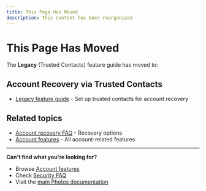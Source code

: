 ```yaml
---
title: This Page Has Moved
description: This content has been reorganized
---
```


# This Page Has Moved

The **Legacy** (Trusted Contacts) feature guide has moved to:

## Account Recovery via Trusted Contacts

- [Legacy feature guide](/photos/features/account/legacy/) - Set up trusted contacts for account recovery

## Related topics

- [Account recovery FAQ](/photos/faq/security-and-privacy#account-recovery) - Recovery options
- [Account features](/photos/features/account/) - All account-related features

---

**Can't find what you're looking for?**

- Browse [Account features](/photos/features/account/)
- Check [Security FAQ](/photos/faq/security-and-privacy)
- Visit the [main Photos documentation](/photos/)
